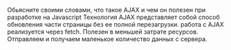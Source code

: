 Обьясните своими словами, что такое AJAX и чем он полезен при разработке на Javascript
Технология AJAX представляет собой способ обновления части страницы без ее полной перезагрузки.
работа с AJAX реализуется через fetch. Полезен в меньшей затрате ресурсов. Отправляем и получаем маленькое количество данных с сервера.